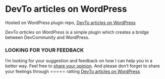 # DevTo articles on WordPress

Hosted on WordPress plugin repo, [DevTo articles on WordPress](https://wordpress.org/plugins/devto-articles-on-wp/)

*DevTo articles on WordPress* is a simple plugin which creates a bridge between DevCommunity and WordPress.

### LOOKING FOR YOUR FEEDBACK
I’m looking for your suggestion and feedback on how I can help you in a better way.
Feel free to [share your opinion](https://fb.me/sourav926). 
And please don’t forget to share your feelings through ⭐️⭐️⭐️⭐️⭐️ ratting [DevTo articles on WordPress](https://wordpress.org/support/plugin/devto-articles-on-wp/reviews/)
